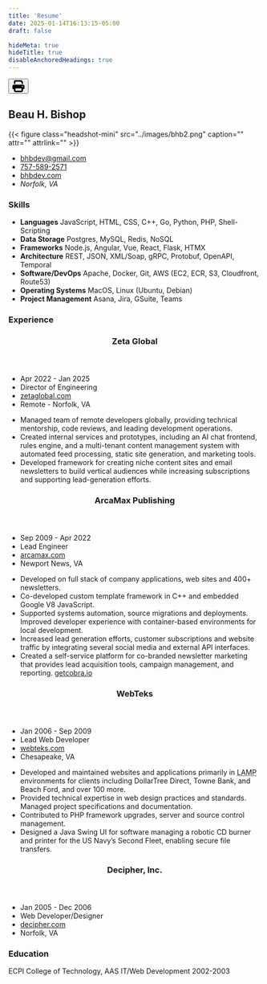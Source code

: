 ```yaml
---
title: 'Resume'
date: 2025-01-14T16:13:15-05:00
draft: false

hideMeta: true
hideTitle: true
disableAnchoredHeadings: true
---
```


<button class="print" onclick="window.print()" title="Print">
 <svg xmlns="http://www.w3.org/2000/svg" viewBox="0 0 512 512" width="24" height="24"><path d="M128 0C92.7 0 64 28.7 64 64l0 96 64 0 0-96 226.7 0L384 93.3l0 66.7 64 0 0-66.7c0-17-6.7-33.3-18.7-45.3L400 18.7C388 6.7 371.7 0 354.7 0L128 0zM384 352l0 32 0 64-256 0 0-64 0-16 0-16 256 0zm64 32l32 0c17.7 0 32-14.3 32-32l0-96c0-35.3-28.7-64-64-64L64 192c-35.3 0-64 28.7-64 64l0 96c0 17.7 14.3 32 32 32l32 0 0 64c0 35.3 28.7 64 64 64l256 0c35.3 0 64-28.7 64-64l0-64zM432 248a24 24 0 1 1 0 48 24 24 0 1 1 0-48z"/></svg>
</button>

<div class="resume">

<section class="res-header">
<h1>Beau H. Bishop</h1>

</section>



<div class="res-meta">

{{< figure class="headshot-mini" src="../images/bhb2.png" caption="" attr="" attrlink="" >}} 

- [bhbdev@gmail.com](mailto:bhbdev@gmail.com)
- [757-589-2571](tel:17575892571)
- [bhbdev.com](https://bhbdev.com)
- *Norfolk, VA*

</div>


### Skills 

<div class="res-skills">

- **Languages** 
JavaScript, HTML, CSS, C++, Go, Python, PHP, Shell-Scripting
- **Data Storage** 
Postgres, MySQL, Redis, NoSQL
- **Frameworks**
Node.js, Angular, Vue, React, Flask, HTMX
- **Architecture** 
REST, JSON, XML/Soap, gRPC, Protobuf, OpenAPI, Temporal
- **Software/DevOps** 
Apache, Docker, Git, AWS (EC2, ECR, S3, Cloudfront, Route53)
- **Operating Systems** 
MacOS, Linux (Ubuntu, Debian)
- **Project Management** 
Asana, Jira, GSuite, Teams


</div>

### Experience

<div class="res-experience">

  <article class="res-job">
    <header>
      <h3>Zeta Global</h3>
    </header>
    <aside class="res-meta">
      <ul>
        <li class="tenure">Apr 2022 - Jan 2025</li>
        <li class="role">Director of Engineering</li>
        <li class="website"><a href="https://www.zetaglobal.com">zetaglobal.com</a></li>
        <li class="location">Remote - Norfolk, VA</li>
      </ul>
    </aside>
    <section class="res-highlights">
      <ul>
        <li>Managed team of remote developers globally, providing technical mentorship, code reviews, and leading development operations.</li>
        <li>Created internal services and prototypes, including an AI chat frontend, rules engine, and a multi-tenant content management system with automated feed processing, static site generation, and marketing tools.</li>
        <li>Developed framework for creating niche content sites and email newsletters to build vertical audiences while increasing subscriptions and supporting lead-generation efforts.</li>
      </ul>
    </section>
  </article>

  <article class="res-job">
    <header>
      <h3>ArcaMax Publishing</h3>
    </header>
    <aside class="res-meta">
      <ul>
        <li class="tenure">Sep 2009 - Apr 2022</li>
        <li class="role">Lead Engineer</li>
        <li class="website"><a href="https://www.arcamax.com">arcamax.com</a></li>
        <li class="location">Newport News, VA</li>
      </ul>
    </aside>
    <section class="res-highlights">
      <ul>
        <li>Developed on full stack of company applications, web sites and 400+ newsletters.</li>
        <li>Co-developed custom template framework in C++ and embedded Google V8 JavaScript.</li>
        <li>Supported systems automation, source migrations and deployments. Improved developer experience with container-based environments for local development.</li>
        <li>Increased lead generation efforts, customer subscriptions and website traffic by integrating several social media and external API interfaces.</li>
        <li>Created a self-service platform for co-branded newsletter marketing that provides lead acquisition tools, campaign management, and reporting. <a href="https://getcobra.io" target="_new">getcobra.io</a></li>
        <!-- <li>Worked for company in 2003-2005 as Web Designer in early startup days. Designed the first website, newsletters, co-registration paths, and company design materials for the publishing division.</li> -->
      </ul>
    </section>
  </article>

  <article class="res-job">
    <header>
      <h3>WebTeks</h3>
    </header>
    <aside class="res-meta">
      <ul>
        <li class="tenure">Jan 2006 - Sep 2009</li>
        <li class="role">Lead Web Developer</li>
        <li class="website"><a href="https://www.webteks.com">webteks.com</a></li>
        <li class="location">Chesapeake, VA</li>
      </ul>
    </aside>
    <section class="res-highlights">
      <ul>
        <li>Developed and maintained websites and applications primarily in <abbr title="Linux, Apache, MySQL and PHP">LAMP</abbr> environments for clients including DollarTree Direct, Towne Bank, and Beach Ford, and over 100 more.</li>
        <li>Provided technical expertise in web design practices and standards. Managed project specifications and documentation.</li>
        <li>Contributed to PHP framework upgrades, server and source control management.</li>
        <li>Designed a Java Swing UI for software managing a robotic CD burner and printer for the US Navy’s Second Fleet, enabling secure file transfers.</li>
      </ul>
    </section>
  </article>

  <article class="res-job">
    <header>
      <h3>Decipher, Inc.</h3>
    </header>
    <aside class="res-meta">
      <ul>
        <li class="tenure">Jan 2005 - Dec 2006</li>
        <li class="role">Web Developer/Designer</li>
        <li class="website"><a href="https://www.decipher.com">decipher.com</a></li>
        <li class="location">Norfolk, VA</li>
      </ul>
    </aside>
    <section class="res-highlights">
      <!-- <ul>
        <li>Implemented various pixel-perfect web sites and designs in HTML, CSS and JavaScript.</li>
        <li>Prototyped a secure application using Java + Swing UI for a project in coupon industry.</li>
      </ul> -->
    </section>
  </article>

</div>

### Education 

ECPI College of Technology, AAS IT/Web Development 2002-2003

</div>